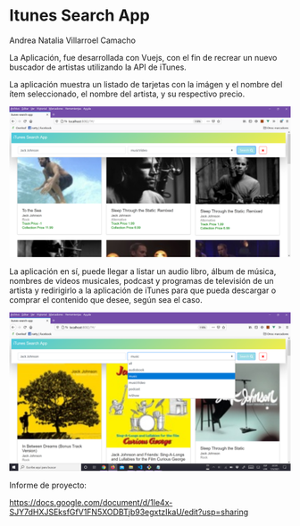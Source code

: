 # Itunes Search App
Andrea Natalia Villarroel Camacho

La Aplicación, fue desarrollada con Vuejs, con el fin de recrear un nuevo buscador de artistas utilizando la API de iTunes.

La aplicación muestra un listado de tarjetas con la imágen y el nombre del ítem seleccionado, el nombre del artista, y su respectivo precio.

![img1](img1.png)


La aplicación en sí, puede llegar a listar un audio libro, álbum de música, nombres de videos musicales, podcast y programas de televisión de un artista y redirigirlo a la aplicación de iTunes para que pueda descargar o comprar el contenido que desee, según sea el caso.


![img2](img2.png)


Informe de proyecto:

https://docs.google.com/document/d/1le4x-SJY7dHXJSEksfGfV1FN5XODBTjb93egxtzIkaU/edit?usp=sharing
